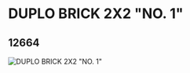 # DUPLO BRICK 2X2 "NO. 1"
## 12664
![DUPLO BRICK 2X2 "NO. 1"](https://lc-www-live-s.legocdn.com/media/bricks/5/2/6020466.jpg)